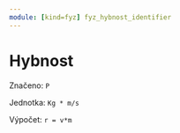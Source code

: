 ```yaml
---
module: [kind=fyz] fyz_hybnost_identifier
---
```


# Hybnost
Značeno: `P`

Jednotka: `Kg * m/s`

Výpočet: `r = v*m`